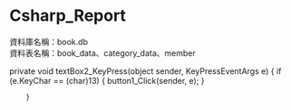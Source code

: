 # Csharp_Report

資料庫名稱：book.db <br>
資料表名稱：book_data、category_data、member

private void textBox2_KeyPress(object sender, KeyPressEventArgs e)
        {
            if (e.KeyChar == (char)13)
            {
                button1_Click(sender, e);
            }

        }
